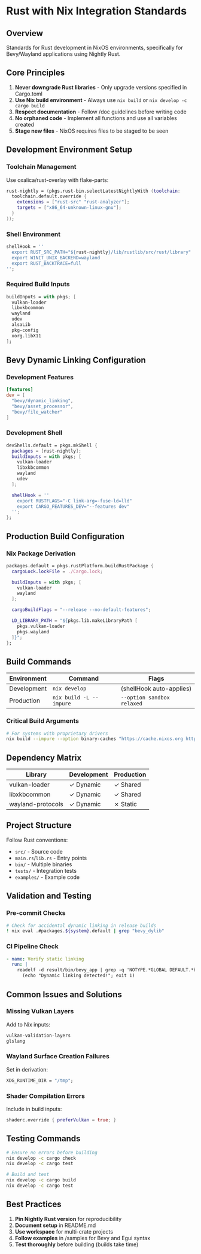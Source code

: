 # Rust with Nix Integration Standards

## Overview

Standards for Rust development in NixOS environments, specifically for Bevy/Wayland applications using Nightly Rust.

## Core Principles

1. **Never downgrade Rust libraries** - Only upgrade versions specified in Cargo.toml
2. **Use Nix build environment** - Always use `nix build` or `nix develop -c cargo build`
3. **Respect documentation** - Follow /doc guidelines before writing code
4. **No orphaned code** - Implement all functions and use all variables created
5. **Stage new files** - NixOS requires files to be staged to be seen

## Development Environment Setup

### Toolchain Management

Use oxalica/rust-overlay with flake-parts:

```nix
rust-nightly = (pkgs.rust-bin.selectLatestNightlyWith (toolchain:
  toolchain.default.override {
    extensions = ["rust-src" "rust-analyzer"];
    targets = ["x86_64-unknown-linux-gnu"];
  }
));
```

### Shell Environment

```nix
shellHook = ''
  export RUST_SRC_PATH="${rust-nightly}/lib/rustlib/src/rust/library"
  export WINIT_UNIX_BACKEND=wayland
  export RUST_BACKTRACE=full
'';
```

### Required Build Inputs

```nix
buildInputs = with pkgs; [
  vulkan-loader
  libxkbcommon
  wayland
  udev
  alsaLib
  pkg-config
  xorg.libX11
];
```

## Bevy Dynamic Linking Configuration

### Development Features

```toml
[features]
dev = [
  "bevy/dynamic_linking",
  "bevy/asset_processor",
  "bevy/file_watcher"
]
```

### Development Shell

```nix
devShells.default = pkgs.mkShell {
  packages = [rust-nightly];
  buildInputs = with pkgs; [
    vulkan-loader
    libxkbcommon
    wayland
    udev
  ];

  shellHook = ''
    export RUSTFLAGS="-C link-arg=-fuse-ld=lld"
    export CARGO_FEATURES_DEV="--features dev"
  '';
};
```

## Production Build Configuration

### Nix Package Derivation

```nix
packages.default = pkgs.rustPlatform.buildRustPackage {
  cargoLock.lockFile = ./Cargo.lock;

  buildInputs = with pkgs; [
    vulkan-loader
    wayland
  ];

  cargoBuildFlags = "--release --no-default-features";

  LD_LIBRARY_PATH = "${pkgs.lib.makeLibraryPath [
    pkgs.vulkan-loader
    pkgs.wayland
  ]}";
};
```

## Build Commands

| Environment | Command | Flags |
|-------------|---------|-------|
| Development | `nix develop` | (shellHook auto-applies) |
| Production | `nix build -L --impure` | `--option sandbox relaxed` |

### Critical Build Arguments

```bash
# For systems with proprietary drivers
nix build --impure --option binary-caches "https://cache.nixos.org https://nixpkgs-wayland.cachix.org"
```

## Dependency Matrix

| Library | Development | Production |
|---------|-------------|------------|
| vulkan-loader | ✓ Dynamic | ✓ Shared |
| libxkbcommon | ✓ Dynamic | ✓ Shared |
| wayland-protocols | ✓ Dynamic | ✗ Static |

## Project Structure

Follow Rust conventions:
- `src/` - Source code
- `main.rs`/`lib.rs` - Entry points
- `bin/` - Multiple binaries
- `tests/` - Integration tests
- `examples/` - Example code

## Validation and Testing

### Pre-commit Checks

```bash
# Check for accidental dynamic linking in release builds
! nix eval .#packages.${system}.default | grep "bevy_dylib"
```

### CI Pipeline Check

```yaml
- name: Verify static linking
  run: |
    readelf -d result/bin/bevy_app | grep -q 'NOTYPE.*GLOBAL DEFAULT.*bevy_dylib' && \
      (echo "Dynamic linking detected!"; exit 1)
```

## Common Issues and Solutions

### Missing Vulkan Layers
Add to Nix inputs:
```nix
vulkan-validation-layers
glslang
```

### Wayland Surface Creation Failures
Set in derivation:
```nix
XDG_RUNTIME_DIR = "/tmp";
```

### Shader Compilation Errors
Include in build inputs:
```nix
shaderc.override { preferVulkan = true; }
```

## Testing Commands

```bash
# Ensure no errors before building
nix develop -c cargo check
nix develop -c cargo test

# Build and test
nix develop -c cargo build
nix develop -c cargo test
```

## Best Practices

1. **Pin Nightly Rust version** for reproducibility
2. **Document setup** in README.md
3. **Use workspace** for multi-crate projects
4. **Follow examples** in /samples for Bevy and Egui syntax
5. **Test thoroughly** before building (builds take time)
